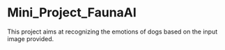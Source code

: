 # Mini_Project_FaunaAI
This project aims at recognizing the emotions of dogs based on the input image provided.
